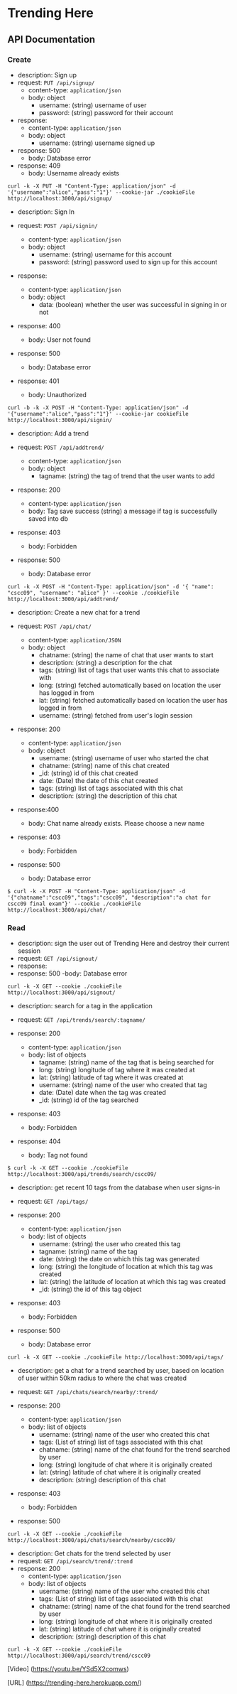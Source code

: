 # Trending Here

## API Documentation

### Create

- description: Sign up
- request: `PUT /api/signup/`
    - content-type: `application/json`
    - body: object
      - username: (string) username of user
      - password: (string) password for their account
- response:
    - content-type: `application/json`
    - body: object
      - username: (string) username signed up
- response: 500
    - body: Database error
- response: 409
    - body: Username already exists


```
curl -k -X PUT -H "Content-Type: application/json" -d '{"username":"alice","pass":"1"}' --cookie-jar ./cookieFile http://localhost:3000/api/signup/
```

- description: Sign In
- request: `POST /api/signin/`
  - content-type: `application/json`
  - body: object
    - username: (string) username for this account
    - password: (string) password used to sign up for this account
- response:
    - content-type: `application/json`
    - body: object
      - data: (boolean) whether the user was successful in signing in or not

- response: 400
    - body: User not found
- response: 500
    - body: Database error
- response: 401
    - body: Unauthorized


```
curl -b -k -X POST -H "Content-Type: application/json" -d '{"username":"alice","pass":"1"}' --cookie-jar cookieFile http://localhost:3000/api/signin/
```

- description: Add a trend
- request: `POST /api/addtrend/`
    - content-type: `application/json`
    - body: object
      - tagname: (string) the tag of trend that the user wants to add
- response: 200
    - content-type: `application/json`
    - body: Tag save success (string) a message if tag is successfully saved into db

- response: 403
    - body: Forbidden
- response: 500
    - body: Database error

```
curl -k -X POST -H "Content-Type: application/json" -d '{ "name": "cscc09", "username": "alice" }' --cookie ./cookieFile http://localhost:3000/api/addtrend/
```

- description: Create a new chat for a trend
- request: `POST /api/chat/`
  - content-type: `application/JSON`
  - body: object
    - chatname: (string) the name of chat that user wants to start
    - description: (string) a description for the chat
    - tags: (string) list of tags that user wants this chat to associate with
    - long: (string) fetched automatically based on location the user has logged in from
    - lat: (string) fetched automatically based on location the user has logged in from
    - username: (string) fetched from user's login session

- response: 200
  - content-type: `application/json`
  - body: object
    - username: (string) username of user who started the chat
    - chatname: (string) name of this chat created
    - _id: (string) id of this chat created
    - date: (Date) the date of this chat created
    - tags: (string) list of tags associated with this chat
    - description: (string) the description of this chat

- response:400
  - body: Chat name already exists. Please choose a new name
- response: 403
    - body: Forbidden
- response: 500
    - body: Database error

```
$ curl -k -X POST -H "Content-Type: application/json" -d '{"chatname":"cscc09","tags":"cscc09", "description":"a chat for cscc09 final exam"}' --cookie ./cookieFile http://localhost:3000/api/chat/
```

### Read

- description: sign the user out of Trending Here and destroy their current session
- request: `GET /api/signout/`
- response:
- response: 500
    -body: Database error

```
curl -k -X GET --cookie ./cookieFile http://localhost:3000/api/signout/
```

- description: search for a tag in the application
- request: `GET /api/trends/search/:tagname/`
- response: 200
  - content-type: `application/json`
  - body: list of objects
    - tagname: (string) name of the tag that is being searched for
    - long: (string) longitude of tag where it was created at
    - lat: (string) latitude of tag where it was created at
    - username: (string) name of the user who created that tag
    - date: (Date) date when the tag was created
    - _id: (string) id of the tag searched

- response: 403
    - body: Forbidden
- response: 404
    - body: Tag not found

```
$ curl -k -X GET --cookie ./cookieFile http://localhost:3000/api/trends/search/cscc09/
```

- description: get recent 10 tags from the database when user signs-in
- request: `GET /api/tags/`
- response: 200
  - content-type: `application/json`
  - body: list of objects
    - username: (string) the user who created this tag
    - tagname: (string) name of the tag
    - date: (string) the date on which this tag was generated
    - long: (string) the longitude of location at which this tag was created
    - lat: (string) the latitude of location at which this tag was created
    - _id: (string) the id of this tag object

- response: 403
    - body: Forbidden
- response: 500
    - body: Database error

```
curl -k -X GET --cookie ./cookieFile http://localhost:3000/api/tags/
```

- description: get a chat for a trend searched by user, based on location of user within 50km radius to where the chat was created
- request: `GET /api/chats/search/nearby/:trend/`
- response: 200
  - content-type: `application/json`
  - body: list of objects
    - username: (string) name of the user who created this chat
    - tags: (List of string) list of tags associated with this chat
    - chatname: (string) name of the chat found for the trend searched by user
    - long: (string) longitude of chat where it is originally created
    - lat: (string) latitude of chat where it is originally created
    - description: (string) description of this chat

- response: 403
  - body: Forbidden
- response: 500

```
curl -k -X GET --cookie ./cookieFile http://localhost:3000/api/chats/search/nearby/cscc09/
```

- description: Get chats for the trend selected by user
- request: `GET /api/search/trend/:trend`
- response: 200
  - content-type: `application/json`
  - body: list of objects
    - username: (string) name of the user who created this chat
    - tags: (List of string) list of tags associated with this chat
    - chatname: (string) name of the chat found for the trend searched by user
    - long: (string) longitude of chat where it is originally created
    - lat: (string) latitude of chat where it is originally created
    - description: (string) description of this chat

```
curl -k -X GET --cookie ./cookieFile http://localhost:3000/api/search/trend/cscc09
```

[Video] (https://youtu.be/YSd5X2comws)

[URL] (https://trending-here.herokuapp.com/)